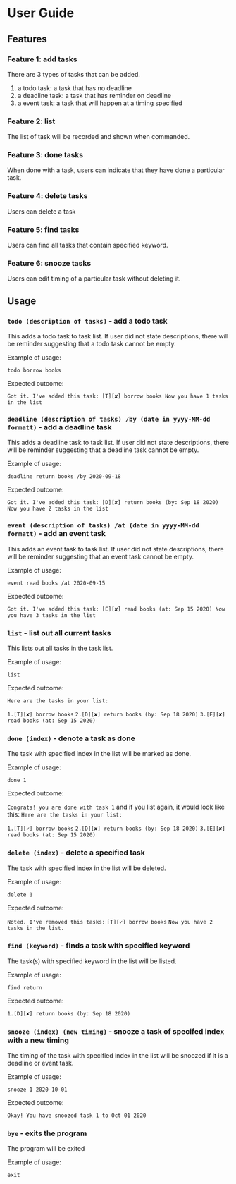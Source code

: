 # User Guide

## Features 

### Feature 1: add tasks
There are 3 types of tasks that can be added.
1. a todo task: a task that has no deadline
2. a deadline task: a task that has reminder on deadline
3. a event task: a task that will happen at a timing specified
   
### Feature 2: list
The list of task will be recorded and shown when commanded.

### Feature 3: done tasks
When done with a task, users can indicate that they have done a particular task.

### Feature 4: delete tasks
Users can delete a task

### Feature 5: find tasks
Users can find all tasks that contain specified keyword.

### Feature 6: snooze tasks
Users can edit timing of a particular task without deleting it.

## Usage

### `todo (description of tasks)` - add a todo task

This adds a todo task to task list. If user did not state descriptions, there will be reminder suggesting that a todo task cannot be empty.

Example of usage: 

`todo borrow books`

Expected outcome:

`Got it. I've added this task:
  [T][✘] borrow books
 Now you have 1 tasks in the list`

### `deadline (description of tasks) /by (date in yyyy-MM-dd formatt)` - add a deadline task

This adds a deadline task to task list. If user did not state descriptions, there will be reminder suggesting that a deadline task cannot be empty.

Example of usage: 

`deadline return books /by 2020-09-18`

Expected outcome:

`Got it. I've added this task:
  [D][✘] return books (by: Sep 18 2020)
 Now you have 2 tasks in the list`
 
 ### `event (description of tasks) /at (date in yyyy-MM-dd formatt)` - add an event task
 
 This adds an event task to task list. If user did not state descriptions, there will be reminder suggesting that an event task cannot be empty.
 
 Example of usage: 
 
 `event read books /at 2020-09-15`
 
 Expected outcome:
 
 `Got it. I've added this task:
   [E][✘] read books (at: Sep 15 2020)
  Now you have 3 tasks in the list`
  
  ### `list` - list out all current tasks
  
  This lists out all tasks in the task list.
  
  Example of usage: 
  
  `list`
  
  Expected outcome:
  
  `Here are the tasks in your list:`
  
  `1.[T][✘] borrow books`
  `2.[D][✘] return books (by: Sep 18 2020)`
  `3.[E][✘] read books (at: Sep 15 2020)`
  
  ### `done (index)` - denote a task as done
    
  The task with specified index in the list will be marked as done.
    
  Example of usage: 
    
   `done 1`
    
  Expected outcome:
    
   `Congrats! you are done with task 1`
  and if you list again, it would look like this:
  `Here are the tasks in your list:`
    
   `1.[T][✓] borrow books`
   `2.[D][✘] return books (by: Sep 18 2020)`
   `3.[E][✘] read books (at: Sep 15 2020)`
    
  ### `delete (index)` - delete a specified task
      
   The task with specified index in the list will be deleted.
      
   Example of usage: 
      
   `delete 1`
      
   Expected outcome:
      
   `Noted. I've removed this tasks:`
   `[T][✓] borrow books`
   `Now you have 2 tasks in the list.`
   
  ### `find (keyword)` - finds a task with specified keyword
         
   The task(s) with specified keyword in the list will be listed.
         
   Example of usage: 
         
   `find return`
         
   Expected outcome:
         
   `1.[D][✘] return books (by: Sep 18 2020)`
  
  ### `snooze (index) (new timing)` - snooze a task of specifed index with a new timing
           
  The timing of the task with specified index in the list will be snoozed if it is a deadline or event task.
           
  Example of usage: 
           
  `snooze 1 2020-10-01`
           
  Expected outcome:
           
  `Okay! You have snoozed task 1 to Oct 01 2020`
  
  ### `bye` - exits the program
             
  The program will be exited
             
  Example of usage: 
             
  `exit`